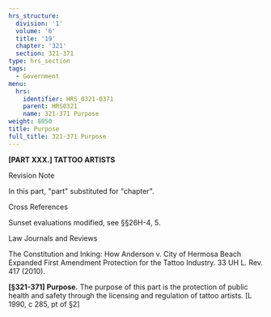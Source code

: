 ```yaml
---
hrs_structure:
  division: '1'
  volume: '6'
  title: '19'
  chapter: '321'
  section: 321-371
type: hrs_section
tags:
  - Government
menu:
  hrs:
    identifier: HRS_0321-0371
    parent: HRS0321
    name: 321-371 Purpose
weight: 8050
title: Purpose
full_title: 321-371 Purpose
---
```

**[PART XXX.] TATTOO ARTISTS**

Revision Note

In this part, "part" substituted for "chapter".

Cross References

Sunset evaluations modified, see §§26H-4, 5.

Law Journals and Reviews

The Constitution and Inking: How Anderson v. City of Hermosa Beach Expanded First Amendment Protection for the Tattoo Industry. 33 UH L. Rev. 417 (2010).

**[§321-371] Purpose.** The purpose of this part is the protection of public health and safety through the licensing and regulation of tattoo artists. [L 1990, c 285, pt of §2]